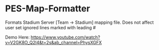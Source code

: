 # PES-Map-Formatter
Formats Stadium Server [Team -> Stadium] mapping file. Does not affect user set ignored lines marked with leading # 

Demo Here: https://www.youtube.com/watch?v=V2GK8O_Q2l4&t=2s&ab_channel=PhysXGFX
